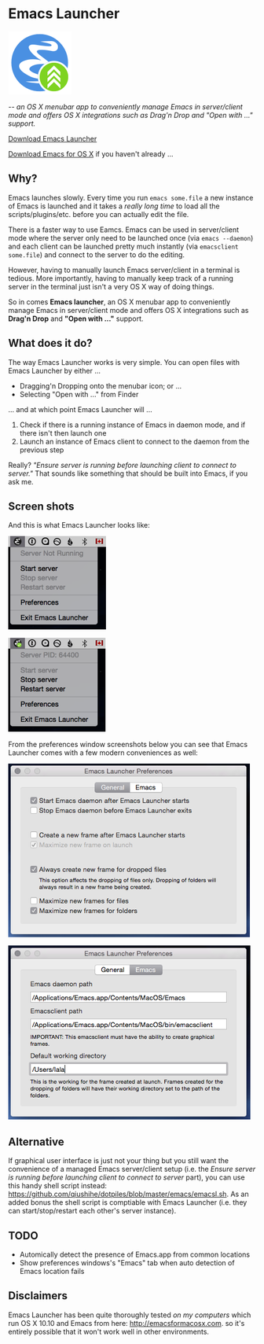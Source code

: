 # Emacs Launcher

![](https://raw.githubusercontent.com/qiushihe/emacs-launcher/master/Emacs%20Launcher/Images.xcassets/AppIcon.appiconset/App%20Iconw128.png)

_-- an OS X menubar app to conveniently manage Emacs in server/client mode and offers OS X integrations such as Drag'n Drop and "Open with ..." support._

[Download Emacs Launcher](https://github.com/qiushihe/emacs-launcher/raw/master/Emacs%20Launcher.app.zip)

[Download Emacs for OS X](http://emacsformacosx.com) if you haven't already ...

## Why?

Emacs launches slowly. Every time you run `emacs some.file` a new instance of Emacs is launched and it takes a _really long time_ to load all the scripts/plugins/etc. before you can actually edit the file.

There is a faster way to use Eamcs. Emacs can be used in server/client mode where the server only need to be launched once (via `emacs --daemon`) and each client can be launched pretty much instantly (via `emacsclient some.file`) and connect to the server to do the editing.

However, having to manually launch Emacs server/client in a terminal is tedious. More importantly, having to manually keep track of a running server in the terminal just isn't a very OS X way of doing things.

So in comes **Emacs launcher**, an OS X menubar app to conveniently manage Emacs in server/client mode and offers OS X integrations such as **Drag'n Drop** and **"Open with ..."** support.

## What does it do?

The way Emacs Launcher works is very simple. You can open files with Emacs Launcher by either ...

* Dragging'n Dropping onto the menubar icon; or ...
* Selecting "Open with ..." from Finder

... and at which point Emacs Launcher will ...

1. Check if there is a running instance of Emacs in daemon mode, and if there isn't then launch one
2. Launch an instance of Emacs client to connect to the daemon from the previous step

Really? _"Ensure server is running before launching client to connect to server."_ That sounds like something that should be built into Emacs, if you ask me.

## Screen shots

And this is what Emacs Launcher looks like:

![](https://raw.githubusercontent.com/qiushihe/emacs-launcher/master/Screen%20Shot%201.png)

![](https://raw.githubusercontent.com/qiushihe/emacs-launcher/master/Screen%20Shot%202.png)

From the preferences window screenshots below you can see that Emacs Launcher comes with a few modern conveniences as well:

![](https://raw.githubusercontent.com/qiushihe/emacs-launcher/master/Screen%20Shot%203.png)

![](https://raw.githubusercontent.com/qiushihe/emacs-launcher/master/Screen%20Shot%204.png)

## Alternative

If graphical user interface is just not your thing but you still want the convenience of a managed Emacs server/client setup (i.e. the _Ensure server is running before launching client to connect to server_ part), you can use this handy shell script instead: https://github.com/qiushihe/dotpiles/blob/master/emacs/emacsl.sh. As an added bonus the shell script is comptiable with Emacs Launcher (i.e. they can start/stop/restart each other's server instance).

## TODO

* Automically detect the presence of Emacs.app from common locations
* Show preferences windows's "Emacs" tab when auto detection of Emacs location fails

## Disclaimers

Emacs Launcher has been quite thoroughly tested _on my computers_ which run OS X 10.10 and Emacs from here: http://emacsformacosx.com. so it's entirely possible that it won't work well in other environments.
